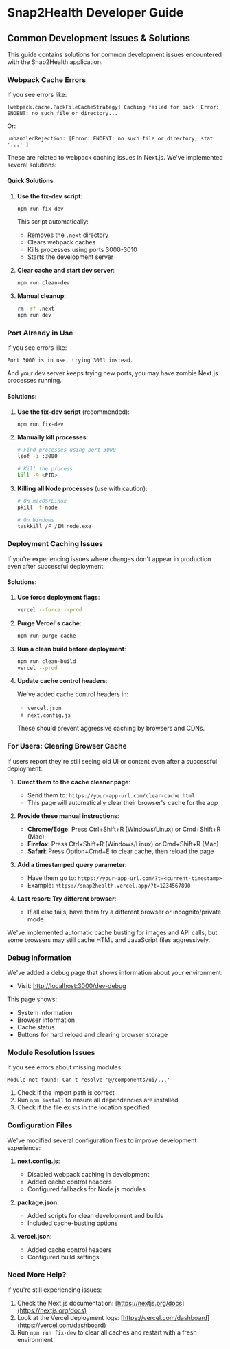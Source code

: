 # Snap2Health Developer Guide

## Common Development Issues & Solutions

This guide contains solutions for common development issues encountered with the Snap2Health application.

### Webpack Cache Errors

If you see errors like:

```
[webpack.cache.PackFileCacheStrategy] Caching failed for pack: Error: ENOENT: no such file or directory...
```

Or:

```
unhandledRejection: [Error: ENOENT: no such file or directory, stat '...' ]
```

These are related to webpack caching issues in Next.js. We've implemented several solutions:

#### Quick Solutions

1. **Use the fix-dev script**:
   ```bash
   npm run fix-dev
   ```
   This script automatically:
   - Removes the `.next` directory
   - Clears webpack caches
   - Kills processes using ports 3000-3010
   - Starts the development server

2. **Clear cache and start dev server**:
   ```bash
   npm run clean-dev
   ```

3. **Manual cleanup**:
   ```bash
   rm -rf .next
   npm run dev
   ```

### Port Already in Use

If you see errors like:

```
Port 3000 is in use, trying 3001 instead.
```

And your dev server keeps trying new ports, you may have zombie Next.js processes running.

#### Solutions:

1. **Use the fix-dev script** (recommended):
   ```bash
   npm run fix-dev
   ```

2. **Manually kill processes**:
   ```bash
   # Find processes using port 3000
   lsof -i :3000
   
   # Kill the process
   kill -9 <PID>
   ```

3. **Killing all Node processes** (use with caution):
   ```bash
   # On macOS/Linux
   pkill -f node
   
   # On Windows
   taskkill /F /IM node.exe
   ```

### Deployment Caching Issues

If you're experiencing issues where changes don't appear in production even after successful deployment:

#### Solutions:

1. **Use force deployment flags**:
   ```bash
   vercel --force --prod
   ```

2. **Purge Vercel's cache**:
   ```bash
   npm run purge-cache
   ```

3. **Run a clean build before deployment**:
   ```bash
   npm run clean-build
   vercel --prod
   ```

4. **Update cache control headers**:
   
   We've added cache control headers in:
   - `vercel.json`
   - `next.config.js`
   
   These should prevent aggressive caching by browsers and CDNs.

### For Users: Clearing Browser Cache

If users report they're still seeing old UI or content even after a successful deployment:

1. **Direct them to the cache cleaner page**:
   - Send them to: `https://your-app-url.com/clear-cache.html`
   - This page will automatically clear their browser's cache for the app

2. **Provide these manual instructions**:
   - **Chrome/Edge**: Press Ctrl+Shift+R (Windows/Linux) or Cmd+Shift+R (Mac)
   - **Firefox**: Press Ctrl+Shift+R (Windows/Linux) or Cmd+Shift+R (Mac)
   - **Safari**: Press Option+Cmd+E to clear cache, then reload the page

3. **Add a timestamped query parameter**:
   - Have them go to: `https://your-app-url.com/?t=<current-timestamp>`
   - Example: `https://snap2health.vercel.app/?t=1234567890`

4. **Last resort: Try different browser**:
   - If all else fails, have them try a different browser or incognito/private mode

We've implemented automatic cache busting for images and API calls, but some browsers may still cache HTML and JavaScript files aggressively.

### Debug Information

We've added a debug page that shows information about your environment:

- Visit: [http://localhost:3000/dev-debug](http://localhost:3000/dev-debug)

This page shows:
- System information
- Browser information 
- Cache status
- Buttons for hard reload and clearing browser storage

### Module Resolution Issues

If you see errors about missing modules:

```
Module not found: Can't resolve '@/components/ui/...'
```

1. Check if the import path is correct
2. Run `npm install` to ensure all dependencies are installed
3. Check if the file exists in the location specified

### Configuration Files

We've modified several configuration files to improve development experience:

1. **next.config.js**:
   - Disabled webpack caching in development
   - Added cache control headers
   - Configured fallbacks for Node.js modules

2. **package.json**:
   - Added scripts for clean development and builds
   - Included cache-busting options

3. **vercel.json**:
   - Added cache control headers
   - Configured build settings

### Need More Help?

If you're still experiencing issues:

1. Check the Next.js documentation: [https://nextjs.org/docs](https://nextjs.org/docs)
2. Look at the Vercel deployment logs: [https://vercel.com/dashboard](https://vercel.com/dashboard)
3. Run `npm run fix-dev` to clear all caches and restart with a fresh environment 